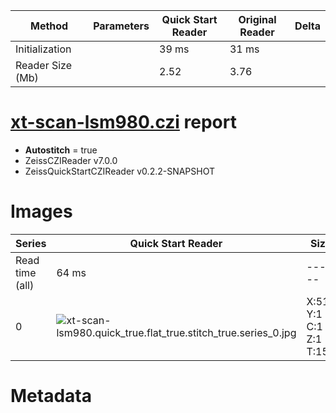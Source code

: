 |  Method            | Parameters       | Quick Start Reader | Original Reader | Delta  |
| -------------------|------------------|--------------------|-----------------|------- |
| Initialization     |                  |39 ms|31 ms|        |
| Reader Size (Mb)     |                  |2.52|3.76|        |
# [xt-scan-lsm980.czi](https://zenodo.org/record/8303129/files/xt-scan-lsm980.czi) report
 - **Autostitch** = true
 - ZeissCZIReader v7.0.0
 - ZeissQuickStartCZIReader v0.2.2-SNAPSHOT

# Images 

| Series            | Quick Start Reader | Size | Original Reader | Size | #Diffs |
|-------------------|--------------------|------|-----------------|------|--------|
| Read time (all)   |64 ms|------|78 ms|------|--------|
|0|![xt-scan-lsm980.quick_true.flat_true.stitch_true.series_0.jpg](xt-scan-lsm980/xt-scan-lsm980.quick_true.flat_true.stitch_true.series_0.jpg)|X:512<br>Y:1<br>C:1<br>Z:1<br>T:150|![xt-scan-lsm980.quick_false.flat_true.stitch_true.series_0.jpg](xt-scan-lsm980/xt-scan-lsm980.quick_false.flat_true.stitch_true.series_0.jpg)|X:512<br>Y:1<br>C:1<br>Z:1<br>T:150|0|

# Metadata

